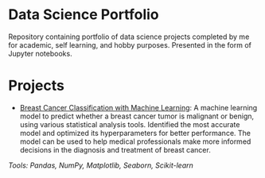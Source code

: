 # Data Science Portfolio

Repository containing portfolio of data science projects completed by me for academic, self learning, and hobby purposes. Presented in the form of Jupyter notebooks.

# Projects

* [Breast Cancer Classification with Machine Learning](https://github.com/mir-m-abdullah/data-science-portfolio/tree/main/Breast%20Cancer%20Detection): A machine learning model to predict whether a breast cancer tumor is malignant or benign, using various statistical analysis tools. Identified the most accurate model and optimized its hyperparameters for better performance. The model can be used to help medical professionals make more informed decisions in the diagnosis and treatment of breast cancer.

_Tools: Pandas, NumPy, Matplotlib, Seaborn, Scikit-learn_

